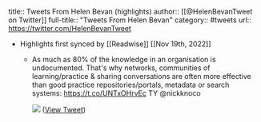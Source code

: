 title:: Tweets From Helen Bevan (highlights)
author:: [[@HelenBevanTweet on Twitter]]
full-title:: "Tweets From Helen Bevan"
category:: #tweets
url:: https://twitter.com/HelenBevanTweet

- Highlights first synced by [[Readwise]] [[Nov 19th, 2022]]
	- As much as 80% of the knowledge in an organisation is undocumented. That's why networks, communities of learning/practice & sharing conversations are often more effective than good practice repositories/portals, metadata or search systems: https://t.co/UNTxOHrvEc TY @nickknoco 
	  
	  ![](https://pbs.twimg.com/media/FDvvP9JWQAAGv1F.jpg) ([View Tweet](https://twitter.com/HelenBevanTweet/status/1458022426927943681))